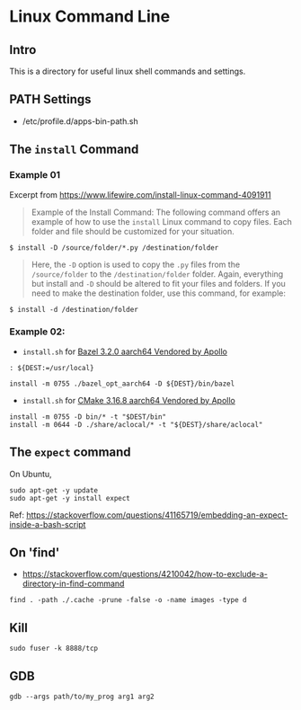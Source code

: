 # Linux Command Line

## Intro

This is a directory for useful linux shell commands and settings.

## PATH Settings

- /etc/profile.d/apps-bin-path.sh


## The `install` Command

### Example 01
Excerpt from https://www.lifewire.com/install-linux-command-4091911

> Example of the Install Command:
> The following command offers an example of how to use the `install` Linux
> command to copy files. Each folder and file should be customized for your
> situation.

```
$ install -D /source/folder/*.py /destination/folder
```

> Here, the `-D` option is used to copy the `.py` files from the
> `/source/folder` to the `/destination/folder` folder. Again, everything but
> install and `-D` should be altered to fit your files and folders.
> If you need to make the destination folder, use this command, for example:

```
$ install -d /destination/folder
```

### Example 02:

- `install.sh` for [Bazel 3.2.0 aarch64 Vendored by Apollo](https://apollo-platform-system.bj.bcebos.com/archive/6.0/bazel-3.2.0-aarch64-linux-gnu.tar.gz)

```
: ${DEST:=/usr/local}

install -m 0755 ./bazel_opt_aarch64 -D ${DEST}/bin/bazel
```

- `install.sh` for [CMake 3.16.8 aarch64 Vendored by Apollo](https://apollo-platform-system.bj.bcebos.com/archive/6.0/bazel-3.2.0-aarch64-linux-gnu.tar.gz)

```
install -m 0755 -D bin/* -t "$DEST/bin"
install -m 0644 -D ./share/aclocal/* -t "${DEST}/share/aclocal"
```

## The `expect` command
On Ubuntu,

```
sudo apt-get -y update
sudo apt-get -y install expect
```

Ref: https://stackoverflow.com/questions/41165719/embedding-an-expect-inside-a-bash-script

## On 'find'
- https://stackoverflow.com/questions/4210042/how-to-exclude-a-directory-in-find-command

```
find . -path ./.cache -prune -false -o -name images -type d
```

## Kill

```
sudo fuser -k 8888/tcp
```

## GDB

```
gdb --args path/to/my_prog arg1 arg2
```
```
